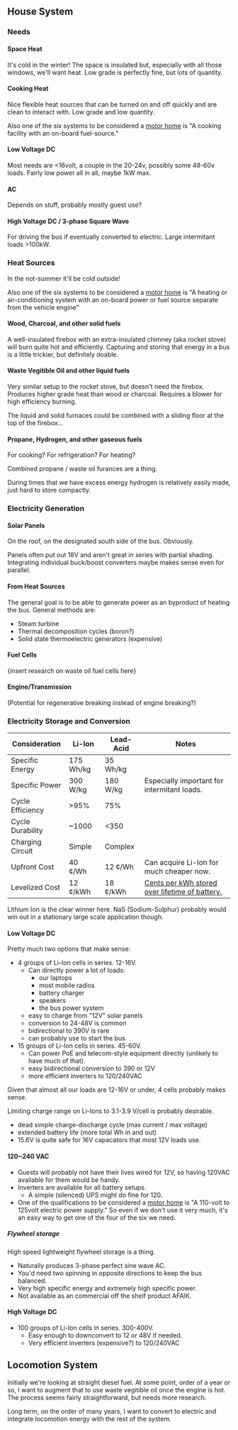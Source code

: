 
## House System

### Needs

#### Space Heat

It's cold in the winter!
The space is insulated but, especially with all those windows, we'll want heat.
Low grade is perfectly fine, but lots of quantity.

#### Cooking Heat

Nice flexible heat sources that can be turned on and off quickly and are clean to interact with.
Low grade and low quantity.

Also one of the six systems to be considered a [motor home](../legal/title10ch214-A.pdf) is "A cooking facility with an on-board fuel-source."

#### Low Voltage DC

Most needs are <16volt, a couple in the 20-24v, possibly some 48-60v loads.
Fairly low power all in all, maybe 1kW max.

#### AC

Depends on stuff, probably mostly guest use?

#### High Voltage DC / 3-phase Square Wave

For driving the bus if eventually converted to electric.
Large intermitant loads >100kW.

### Heat Sources

In the not-summer it'll be cold outside!

Also one of the six systems to be considered a [motor home](../legal/title10ch214-A.pdf) is "A heating or air-conditioning system with an on-board power or fuel source separate from the vehicle engine"

#### Wood, Charcoal, and other solid fuels

A well-insulated firebox with an extra-insulated chimney (aka rocket stove) will burn quite hot and efficiently.
Capturing and storing that energy in a bus is a little trickier, but definitely doable.

#### Waste Vegitible Oil and other liquid fuels

Very similar setup to the rocket stove, but doesn't need the firebox.
Produces higher grade heat than wood or charcoal.
Requires a blower for high efficiency burning.

The liquid and solid furnaces could be combined with a sliding floor at the top of the firebox...

#### Propane, Hydrogen, and other gaseous fuels

For cooking? For refrigeration? For heating?

Combined propane / waste oil furances are a thing.

During times that we have excess energy hydrogen is relatively easily made,
just hard to store compactly.

### Electricity Generation

#### Solar Panels

On the roof, on the designated south side of the bus. Obviously.

Panels often put out 18V and aren't great in series with partial shading.
Integrating individual buck/boost converters maybe makes sense even for parallel.

#### From Heat Sources

The general goal is to be able to generate power as an byproduct of heating the bus.
General methods are:

* Steam turbine
* Thermal decomposition cycles (boron?)
* Solid state thermoelectric generators (expensive)

#### Fuel Cells

{insert research on waste oil fuel cells here}

#### Engine/Transmission

(Potential for regenerative breaking instead of engine breaking?)

### Electricity Storage and Conversion

|  Consideration   |   Li-Ion   | Lead-Acid | Notes
| ---------------  | ---------- | --------- | -----
| Specific Energy  | 175 Wh/kg  | 35 Wh/kg  |
| Specific Power   | 300 W/kg   | 180 W/kg  | Especially important for intermitant loads.
| Cycle Efficiency | >95%       | 75%       |
| Cycle Durability | ~1000	| <350      |
| Charging Circuit | Simple     | Complex   |
| Upfront Cost     | 40 ¢/Wh    | 12 ¢/Wh   | Can acquire Li-Ion for much cheaper now.
| Levelized Cost   | 12 ¢/kWh   | 18 ¢/kWh  | [Cents per kWh stored over lifetime of battery.](https://saurorja.org/2011/08/30/lead-acid-is-the-cheapest-battery-conditions-apply/)

Lithium Ion is the clear winner here.
NaS (Sodium-Sulphur) probably would win out in a stationary large scale application though.

#### Low Voltage DC

Pretty much two options that make sense:

* 4 groups of Li-Ion cells in series. 12-16V.
  * Can directly power a lot of loads:
    * our laptops
    * most mobile radios
    * battery charger
    * speakers
    * the bus power system
  * easy to charge from "12V" solar panels
  * conversion to 24-48V is common
  * bidirectional to 390V is rare
  * can probably use to start the bus
* 15 groups of Li-Ion cells in series. 45-60V.
  * Can power PoE and telecom-style equipment directly (unlikely to have much of that).
  * easy bidirectional conversion to 390 or 12V
  * more efficient inverters to 120/240VAC

Given that almost all our loads are 12-16V or under, 4 cells probably makes sense.

Limiting charge range on Li-Ions to 3.1-3.9 V/cell is probably desirable.
* dead simple charge-discharge cycle (max current / max voltage)
* extended battery life (more total Wh in and out)
* 15.6V is quite safe for 16V capacators that most 12V loads use.

#### 120~240 VAC

* Guests will probably not have their lives wired for 12V,
  so having 120VAC available for them would be handy.
* Inverters are available for all battery setups.
  * A simple (silenced) UPS might do fine for 120.
* One of the qualifications to be considered a [motor home](../legal/title10ch214-A.pdf)
  is "A 110-volt to 125volt electric power supply."
  So even if we don't use it very much, it's an easy way to get one of the four of the six we need.

##### Flywheel storage

High speed lightweight flywheel storage is a thing.
* Naturally produces 3-phase perfect sine wave AC.
* You'd need two spinning in opposite directions to keep the bus balanced.
* Very high specific energy and extremely high specific power.
* Not available as an commercial off the shelf product AFAIK.

#### High Voltage DC

* 100 groups of Li-Ion cells in series. 300-400V.
  * Easy enough to downconvert to 12 or 48V if needed.
  * Very efficient inverters (expensive?) to 120/240VAC

## Locomotion System

Initially we're looking at straight diesel fuel.
At some point, order of a year or so,
I want to augment that to use waste vegitible oil once the engine is hot.
The process seems fairly straightforward, but needs more research.

Long term, on the order of many years,
I want to convert to electric and integrate locomotion energy with the rest of the system.

